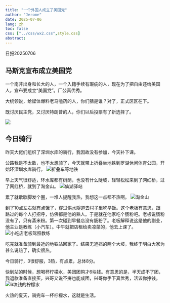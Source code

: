 ```yaml
---
title: "一个外国人成立了美国党"
author: "Jerome"
date: 2025-07-06
lang: zh
toc: false
css: ["../css/wx2.css",style.css]
abstract: 
---
```


日报20250706

## 马斯克宣布成立美国党
一个南非出身和长大的人，一个入籍手续有瑕疵的人，现在为了把自由还给美国人，宣布要成立“美国党”。厂公真优秀。

大统领说，给媒体爆料老马嗑药的人，你们猜是谁？对了，正式区区在下。

既讨厌民主党，又讨厌特朗普的人，你们以后投票有了新选择了。

![](../img/马斯克组美国党.png)

## 今日骑行
昨天大佬们组织了深圳水库的骑行，我因故没有参加，今天补下课。

公路我是不太敢，也不太想骑了，今天就带上折叠坐地铁到罗湖休闲体育公园，开始环深圳水库骑行。
![折叠车等地铁](../img/折叠车等地铁.jpg)

早上天气很舒适，环水库都有树荫，也没有什么陡坡，轻轻松松来到了网红桥，过了网红桥，就到了淘金山。
![仙湖驿站](../img/仙湖驿站.jpg)

累了就歇歇脚发个圈，一堆人提醒我热，我想这一点都不热啊。
![淘金山](../img/淘金山.jpg)

到了10点左右就有点饿了，穿过供水隧道去村子里吃早饭。这个老板有意思，跟路过的每个人打招呼，仿佛都是他的熟人。于是就在他家吃个肠粉吧。老板说肠粉没有了，只有蒸米粉。第一次碰到早餐店没有肠粉了。老板解释说这是他的副业，他主业是教练（小汽车）。中午就把店租给卖凉菜的，他去上课了。
![小吃店老板驾照教练](../img/小吃店老板驾照教练.jpg)


吃完就准备骑到最近的地铁站回家了。结果无遮挡的两个大坡，我终于明白大家为甚么说热了，确实很热。

今日骑行，3很舒服，3热，有点累，总体8分。

快到站的时候，想喝杯柠檬水，美团团购才6块钱。有意思的是，半天成不了团，我退款准备直接买，兴哥又说不拼也能成团，兴哥你手下真优秀，活该你挣钱。
![6块钱的柠檬水](../img/6块钱的柠檬水.jpg)

火热的夏天，骑完车一杯柠檬水，这就是生活。
